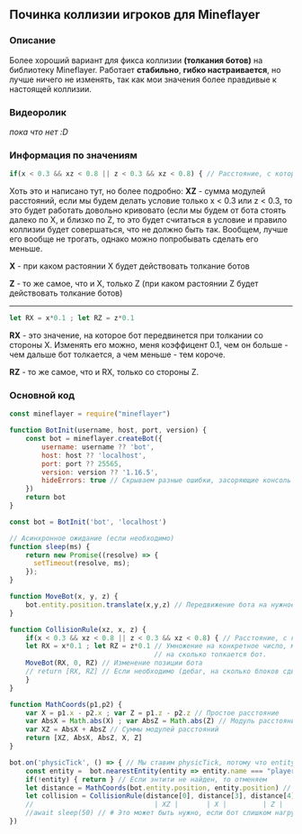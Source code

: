 ## Починка коллизии игроков для Mineflayer

### Описание

Более хороший вариант для фикса коллизии **(толкания ботов)** на библиотеку Mineflayer. 
Работает **стабильно**, **гибко настраивается**, но лучше ничего не изменять, так как мои значения более правдивые к настоящей коллизии.

### Видеоролик
*пока что нет :D*

### Информация по значениям

```js
if(x < 0.3 && xz < 0.8 || z < 0.3 && xz < 0.8) { // Расстояние, с которого действует коллизия
```
Хоть это и написано тут, но более подробно:
**XZ** - сумма модулей расстояний, если мы будем делать условие только x < 0.3 или z < 0.3, то это будет работать довольно кривовато (если мы будем от бота стоять далеко по X, и близко по Z, то это будет считаться в условие и правило коллизии будет совершаться, что не должно быть так.
Вообщем, лучше его вообще не трогать, однако можно попробывать сделать его меньше.

**X** - при каком растоянии X будет действовать толкание ботов

**Z** - то же самое, что и X, только Z (при каком растоянии Z будет действовать толкание ботов)

____

```js
let RX = x*0.1 ; let RZ = z*0.1
```
**RX** - это значение, на которое бот передвинется при толкании со стороны X. Изменять его можно, меня коэффицент 0.1, чем он больше - чем дальше бот толкается, а чем меньше - тем короче.

**RZ** - то же самое, что и RX, только со стороны Z.

### Основной код
```js
const mineflayer = require("mineflayer")

function BotInit(username, host, port, version) {
    const bot = mineflayer.createBot({
        username: username ?? 'bot',
        host: host ?? 'localhost',
        port: port ?? 25565,
        version: version ?? '1.16.5',  
        hideErrors: true // Скрываем разные ошибки, засоряющие консоль (если необходимо)
    })
    return bot
}

const bot = BotInit('bot', 'localhost')

// Асинхронное ожидание (если необходимо)
function sleep(ms) {
    return new Promise((resolve) => {
      setTimeout(resolve, ms);
    });
}

function MoveBot(x, y, z) {
    bot.entity.position.translate(x,y,z) // Передвижение бота на нужное количество блоков
}

function CollisionRule(xz, x, z) {
    if(x < 0.3 && xz < 0.8 || z < 0.3 && xz < 0.8) { // Расстояние, с которого действует коллизия
    let RX = x*0.1 ; let RZ = z*0.1 // Умножение на конкретное число, меняет модификатор,
                                    // на сколько толкается бот.
    MoveBot(RX, 0, RZ) // Изменение позиции бота
    // return [RX, RZ] // Если необходимо (дебаг, на сколько блоков сдвигается бот)
    }
}

function MathCoords(p1,p2) {
    var X = p1.x - p2.x ; var Z = p1.z - p2.z // Простое расстояние
    var AbsX = Math.abs(X) ; var AbsZ = Math.abs(Z) // Модуль расстояние
    var XZ = AbsX + AbsZ // Суммы модулей расстояний
    return [XZ, AbsX, AbsZ, X, Z]
}

bot.on('physicTick', () => { // Мы ставим physicTick, потому что entityMoved сильно нагружает бота, когда рядом много игроков
    const entity =  bot.nearestEntity(entity => entity.name === "player") // Ищем ближайшего игрока к боту
    if(!entity) { return } // Если энтити не найден, то отменяем
    let distance = MathCoords(bot.entity.position, entity.position) // Считаем расстояние между ботом и другим игроком
    let collision = CollisionRule(distance[0], distance[3], distance[4]) // Вызываем правило коллизии, которое и двигает бота
    //                              | XZ |       | X |         | Z |
    //await sleep(50) // # Это может быть нужно, если бот слишком нагружен = реже проверять на толкание. 
})
```
